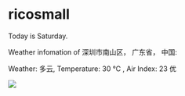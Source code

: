 # ricosmall

Today is Saturday.

Weather infomation of 深圳市南山区， 广东省， 中国: 

Weather: 多云, Temperature: 30 ℃ , Air Index: 23 优

<img src="https://github-readme-stats.vercel.app/api?username=ricosmall&show_icons=true" />
